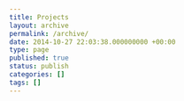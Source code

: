 ```yaml
---
title: Projects
layout: archive
permalink: /archive/
date: 2014-10-27 22:03:38.000000000 +00:00
type: page
published: true
status: publish
categories: []
tags: []
---
```


